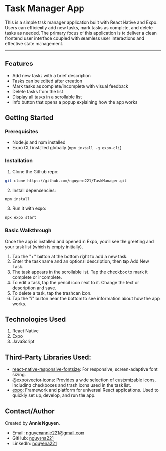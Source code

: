 # Task Manager App
This is a simple task manager application built with React Native and Expo. 
Users can efficiently add new tasks, mark tasks as complete, and delete tasks as needed. 
The primary focus of this application is to deliver a clean frontend user interface coupled with seamless user interactions and effective state management. 

---

## Features

- Add new tasks with a brief description
- Tasks can be edited after creation
- Mark tasks as complete/incomplete with visual feedback
- Delete tasks from the list
- Display all tasks in a scrollable list
- Info button that opens a popup explaining how the app works 

## Getting Started 

### Prerequisites 

- Node.js and npm installed  
- Expo CLI installed globally (`npm install -g expo-cli`)  

### Installation

1. Clone the Github repo: 
```bash
git clone https://github.com/nguyena221/TaskManager.git
```
2. Install dependencies: 
```bash
npm install
```

3. Run it with expo:
```bash 
npx expo start
```

### Basic Walkthrough
Once the app is installed and opened in Expo, you’ll see the greeting and your task list (which is empty initially).
1. Tap the "+" button at the bottom right to add a new task.
2. Enter the task name and an optional description, then tap Add New Task.
3. The task appears in the scrollable list. Tap the checkbox to mark it complete or incomplete.
4. To edit a task, tap the pencil icon next to it. Change the text or description and save.
5. To delete a task, tap the trashcan icon.
6. Tap the "i" button near the bottom to see information about how the app works.

## Technologies Used
1. React Native
2. Expo
3. JavaScript

## Third-Party Libraries Used:
- [react-native-responsive-fontsize](https://www.npmjs.com/package/react-native-responsive-fontsize): For responsive, screen-adaptive font sizing.
- [@expo/vector-icons](https://docs.expo.dev/guides/icons/): Provides a wide selection of customizable icons, including checkboxes and trash icons used in the task list.
- [expo](https://expo.dev/): Framework and platform for universal React applications. Used to quickly set up, develop, and run the app.

## Contact/Author

Created by **Annie Nguyen**.

- Email: nguyenannie221@gmail.com 
- GitHub: [nguyena221](https://github.com/nguyena221)  
- LinkedIn: [nguyena221](https://www.linkedin.com/in/nguyena221/)
